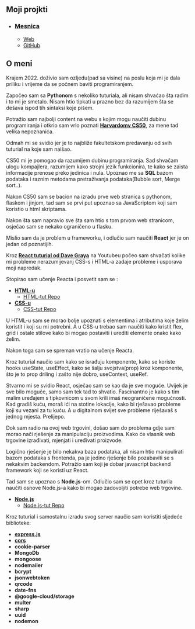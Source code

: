 ## Moji projkti

- ### [Mesnica](https://github.com/andrija-zikovic/Mesnica)
    - [Web](https://mesnica02.oa.r.appspot.com/)
    - [GitHub](https://github.com/andrija-zikovic/Mesnica)

## O meni

Krajem 2022. doživio sam ozljedu(pad sa visine) na poslu koja mi je dala priliku 
i vrijeme da se počnem baviti programiranjem.

Započeo sam sa **Pythonom** s nekoliko tuturiala, ali nisam shvaćao šta radim i to mi je smetalo.
Nisam htio tipkati u prazno bez da razumijem šta se dešava ispod tih sintaksi koje pišem.

Potražio sam najbolji content na webu s kojim mogu naučiti dubinu programiranja i 
otkrio sam vrlo poznati **[Harvardomv CS50](https://cs50.harvard.edu/x/2023/)**, za mene tad velika nepoznanica.

Odmah mi se svidio jer je to najbliže fakultetskom predavanju od svih tuturial na koje sam naišao.

CS50 mi je pomogao da razumijem dubinu programiranja. Sad shvačam ulogu kompajlera, razumijem kako strojni jezik funkcionira,
te kako se zaista informacije prenose preko jedinica i nula. Upoznao me sa **SQL** bazom podataka i raznim metodama pretraživanja 
podataka(Bubble sort, Merge sort..).

Nakon CS50 sam se bacion na izradu prve web stranica s pythonom, flaskom i jinjom, tad sam se prvi put upoznao sa JavaScriptom 
koji sam koristio u html skriptama.

Nakon šta sam napravio sve šta sam htio s tom prvom web stranicom, osječao sam se nekako ograničeno u flasku. 

Mislio sam da je problem u frameworku, i odlučio sam naučiti **React** jer je on jedan od poznatijih.

Kroz **[React tuturial od Dave Graya](https://www.youtube.com/watch?v=RVFAyFWO4go)** na Youtubeu počeo sam shvačati kolike mi probleme nerazumijevanj CSS-s i HTML-a zadaje probleme
i usporava moji napredak. 

Stopirao sam učenje Reacta i posvetit sam se :

- **[HTML-u](https://www.youtube.com/watch?v=mJgBOIoGihA)**  
    - [HTML-tut Repo](https://github.com/andrija-zikovic/html-tut)
- **[CSS-u](https://www.youtube.com/watch?v=n4R2E7O-Ngo)**
    - [CSS-tut Repo](https://github.com/andrija-zikovic/css-tut)
   
U HTML-u sam se morao bolje upoznati s elementima i atributima koje želim koristit i koji su mi potrebni. 
A u CSS-u trebao sam naučiti kako kristit flex, grid i ostale stilove kako bi mogao postaviti i urediti elemente onako kako želim.

Nakon toga sam se spreman vratio na učenje Reacta. 

Kroz tuturial naučio sam kako se israđuju komponente, kako se koriste hooks useState, useEffect, kako se šalju svojstva(prop) kroz komponente, što je to prop driling i zašto nije dobro, useContext, useRef.

Stvarno mi se svidio React, osječao sam se kao da je sve moguće. Uvijek je sve bilo moguće, samo sam tek tad to shvatio.
Fascinantno je kako s tim malim uređajem s tipkovnicom u svom krili imaš neograničene mogućnosti. 
Kad gradiš kuću, moraš ići na stotine lokacije, kako bi rješavao probleme koji su vezani za tu kuću.
A u digitalnom svijet sve probleme riješavaš s jednog mjesta. Prelijepo.

Dok sam radio na ovoj web trgovini, došao sam do problema gdje sam morao nači rješenje za manipulaciju proizvodima.
Kako će vlasnik web trgovine izrađivati, mjenjati i uređivati proizvode. 

Logično rješenje je bilo nekakva baza podataka, ali nisam htio manipulirati bazom podataka s frontenda, pa je jedino 
rješenje bilo pozabaviti se s nekakvim backendom. Potražio sam koji je dobar javascript backend framework koji se koristi uz React.

Tad sam se upoznao s **Node.js**-om. Odlučio sam se opet kroz tuturila naučiti osnove Node.js-a kako bi mogao zadovoljiti potrebe
web trgovine. 

- **[Node.js](https://www.youtube.com/watch?v=f2EqECiTBL8)**
  - [Node.js-tut Repo](https://github.com/andrija-zikovic/node.js--tut)

Kroz tuturial i samostalnu izradu svog server naučio sam koristiti sljedeće biblioteke:
- **[express.js](https://expressjs.com/)**
- **[cors](https://www.npmjs.com/package/cors)**
- **cookie-parser**
- **MongoDb**
- **mongoose**
- **nodemailer**
- **bcrypt**
- **jsonwebtoken**
- **qrcode**
- **date-fns**
- **@google-cloud/storage**
- **multer**
- **sharp**
- **uuid**
- **nodemon**
